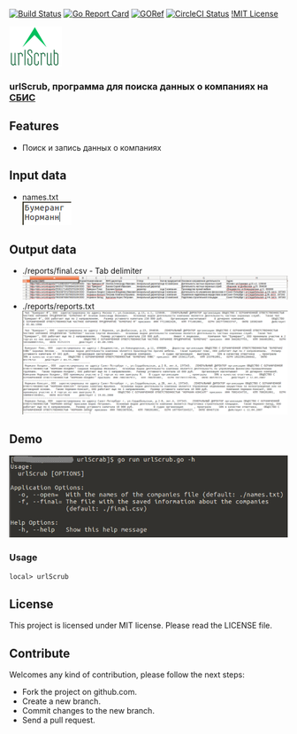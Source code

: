 [![Build Status](https://travis-ci.org/dreddsa5dies/urlScrub.svg?branch=master)](https://travis-ci.org/dreddsa5dies/urlScrub) [![Go Report Card](https://goreportcard.com/badge/github.com/dreddsa5dies/urlScrub)](https://goreportcard.com/report/github.com/dreddsa5dies/urlScrub) [![GORef](https://godoc.org/github.com/dreddsa5dies/urlScrub?status.svg)](https://godoc.org/github.com/dreddsa5dies/urlScrub) [![CircleCI Status](https://circleci.com/gh/dreddsa5dies/urlScrub.svg?style=shield)](https://circleci.com/gh/dreddsa5dies/urlScrub) [!MIT License](https://img.shields.io/badge/License-MIT-blue.svg?style=shield)   

![IMAGE](img/urlScrub.png)

### urlScrub, программа для поиска данных о компаниях на [СБИС](http://sbis.ru)

## Features
* Поиск и запись данных о компаниях

## Input data
* names.txt  
![IMAGE ALT TEXT HERE](img/names.png)

## Output data
* ./reports/final.csv - Tab delimiter  
![IMAGE ALT TEXT HERE](img/csv.png)
* ./reports/reports.txt  
![IMAGE ALT TEXT HERE](img/txt.png)

## Demo
![IMAGE ALT TEXT HERE](img/demo.png)

### Usage

```
local> urlScrub

```

## License
This project is licensed under MIT license. Please read the LICENSE file.


## Contribute
Welcomes any kind of contribution, please follow the next steps:

- Fork the project on github.com.
- Create a new branch.
- Commit changes to the new branch.
- Send a pull request.
